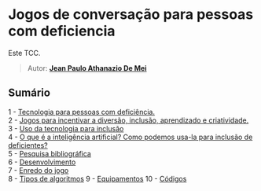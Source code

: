 # Jogos de conversação para pessoas com deficiencia

Este TCC.

> Autor: **[Jean Paulo Athanazio De Mei](https://github.com/JeanPaulo-Eletron)**  

## Sumário
1 -  [Tecnologia para pessoas com deficiência.](Capitulos/Tecnologia_para_pessoas_com_deficiência.md)    
2 -  [Jogos para incentivar a diversão, inclusão, aprendizado e criatividade.](Capitulos/Jogos_Para_Incentivar.md)  
3 -  [Uso da tecnologia para inclusão](Capitulos/Uso_da_tecnologia_para_inclusão.md)  
4 -  [O que é a inteligência artificial? Como podemos usa-la para inclusão de deficientes?](Capitulos/Inteligência_artificial.md)  
5 -  [Pesquisa bibliográfica](Capitulos/Pesquisa_Bibliográfica.md)  
6 -  [Desenvolvimento](Capitulos/Desenvolvimento.md)  
7 -  [Enredo do jogo](Capitulos/Enredo_do_jogo.md)  
8 -  [Tipos de algoritmos](Capitulos/Tipos_de_algoritmos.md)
9 -  [Equipamentos](Capitulos/Equipamentos.md)
10 -  [Códigos](Capitulos/Códigos.md)
